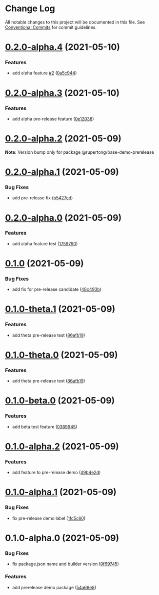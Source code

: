 # Change Log

All notable changes to this project will be documented in this file.
See [Conventional Commits](https://conventionalcommits.org) for commit guidelines.

# [0.2.0-alpha.4](https://github.com/rupert-ong/monorepo-components/compare/@rupertong/base-demo-prerelease@0.2.0-alpha.3...@rupertong/base-demo-prerelease@0.2.0-alpha.4) (2021-05-10)

### Features

- add alpha feature [#2](https://github.com/rupert-ong/monorepo-components/issues/2) ([0a5c944](https://github.com/rupert-ong/monorepo-components/commit/0a5c944977ea81f8c9057e4457aa593b29d0f7bd))

# [0.2.0-alpha.3](https://github.com/rupert-ong/monorepo-components/compare/@rupertong/base-demo-prerelease@0.2.0-alpha.2...@rupertong/base-demo-prerelease@0.2.0-alpha.3) (2021-05-10)

### Features

- add alpha pre-release feature ([0e12038](https://github.com/rupert-ong/monorepo-components/commit/0e1203899a01e633f6ab027e9712bbe4e6833dbb))

# [0.2.0-alpha.2](https://github.com/rupert-ong/monorepo-components/compare/@rupertong/base-demo-prerelease@0.2.0-alpha.1...@rupertong/base-demo-prerelease@0.2.0-alpha.2) (2021-05-09)

**Note:** Version bump only for package @rupertong/base-demo-prerelease

# [0.2.0-alpha.1](https://github.com/rupert-ong/monorepo-components/compare/@rupertong/base-demo-prerelease@0.2.0-alpha.0...@rupertong/base-demo-prerelease@0.2.0-alpha.1) (2021-05-09)

### Bug Fixes

- add pre-release fix ([b5427ed](https://github.com/rupert-ong/monorepo-components/commit/b5427ed4c778c652572149db80233ce6b7e7b5de))

# [0.2.0-alpha.0](https://github.com/rupert-ong/monorepo-components/compare/@rupertong/base-demo-prerelease@0.1.0...@rupertong/base-demo-prerelease@0.2.0-alpha.0) (2021-05-09)

### Features

- add alpha feature test ([1759790](https://github.com/rupert-ong/monorepo-components/commit/175979030723d5842e0db7685f8833d058caedf8))

# [0.1.0](https://github.com/rupert-ong/monorepo-components/compare/@rupertong/base-demo-prerelease@0.1.0-theta.1...@rupertong/base-demo-prerelease@0.1.0) (2021-05-09)

### Bug Fixes

- add fix for pre-release candidate ([48c493b](https://github.com/rupert-ong/monorepo-components/commit/48c493b3b95b7e9856941c7dd2b79c4b72c0ef8b))

# [0.1.0-theta.1](https://github.com/rupert-ong/monorepo-components/compare/@rupertong/base-demo-prerelease@0.1.0-beta.0...@rupertong/base-demo-prerelease@0.1.0-theta.1) (2021-05-09)

### Features

- add theta pre-release test ([86afb19](https://github.com/rupert-ong/monorepo-components/commit/86afb19363722d7891ddba9d870ad1f0b73b2da0))

# [0.1.0-theta.0](https://github.com/rupert-ong/monorepo-components/compare/@rupertong/base-demo-prerelease@0.1.0-beta.0...@rupertong/base-demo-prerelease@0.1.0-theta.0) (2021-05-09)

### Features

- add theta pre-release test ([86afb19](https://github.com/rupert-ong/monorepo-components/commit/86afb19363722d7891ddba9d870ad1f0b73b2da0))

# [0.1.0-beta.0](https://github.com/rupert-ong/monorepo-components/compare/@rupertong/base-demo-prerelease@0.1.0-alpha.2...@rupertong/base-demo-prerelease@0.1.0-beta.0) (2021-05-09)

### Features

- add beta test feature ([0389945](https://github.com/rupert-ong/monorepo-components/commit/03899451bf376aee678d0eab62fed804a3ce1220))

# [0.1.0-alpha.2](https://github.com/rupert-ong/monorepo-components/compare/@rupertong/base-demo-prerelease@0.1.0-alpha.1...@rupertong/base-demo-prerelease@0.1.0-alpha.2) (2021-05-09)

### Features

- add feature to pre-release demo ([49b4e2d](https://github.com/rupert-ong/monorepo-components/commit/49b4e2d4f45203529b2d7b9e654efee8ef59c10d))

# [0.1.0-alpha.1](https://github.com/rupert-ong/monorepo-components/compare/@rupertong/base-demo-prerelease@0.1.0-alpha.0...@rupertong/base-demo-prerelease@0.1.0-alpha.1) (2021-05-09)

### Bug Fixes

- fix pre-release demo label ([1fc5c60](https://github.com/rupert-ong/monorepo-components/commit/1fc5c60eaa46ee36aafbc0c74871bc96262f5fec))

# 0.1.0-alpha.0 (2021-05-09)

### Bug Fixes

- fix package.json name and builder version ([0f69745](https://github.com/rupert-ong/monorepo-components/commit/0f697459637f31625fedd3ba3e2cfa6ca5381338))

### Features

- add prerelease demo package ([54a68e8](https://github.com/rupert-ong/monorepo-components/commit/54a68e89d5c00016f6a52699f7a9fb16e967fe16))
